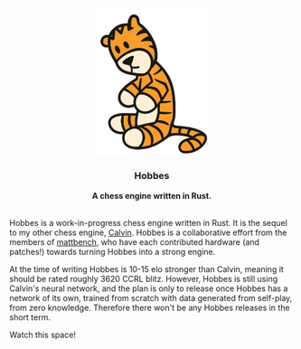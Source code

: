 <div align="center">

<p align="center"><img src="resources/hobbes.png" width="200"></p>

<h3>Hobbes</h3>
<b>A chess engine written in Rust.</b>

<br>
<br>

</div>

Hobbes is a work-in-progress chess engine written in Rust. It is the sequel to my other chess engine, [Calvin](https://github.com/kelseyde/calvin-chess-engine). Hobbes is a collaborative effort from the members of [mattbench](https://chess.n9x.co/index/), who have each contributed hardware (and patches!) towards turning Hobbes into a strong engine. 

At the time of writing Hobbes is 10-15 elo stronger than Calvin, meaning it should be rated roughly 3620 CCRL blitz. However, Hobbes is still using Calvin's neural network, and the plan is only to release once Hobbes has a network of its own, trained from scratch with data generated from self-play, from zero knowledge. Therefore there won't be any Hobbes releases in the short term.

Watch this space!
